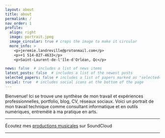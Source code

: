 ```yaml
---
layout: about
title: about
permalink: /
nav_order: 1
profile:
  align: right
  image: portrait.jpeg
  image_circular: true # crops the image to make it circular
  more_info: >
    <p>jeremie.landreville@protonmail.com</p>
    <p>+1 514-827-4633</p>
    <p>Saint-Laurent-de-l'île-d'Orléan, Qc</p>

news: false  # includes a list of news items
latest_posts: false  # includes a list of the newest posts
selected_papers: false # includes a list of papers marked as "selected={true}"
social: true  # includes social icons at the bottom of the page
---
```


Bienvenue! Ici se trouve une synthèse de mon travail et expériences professionnelles, 
portfolio, blog, CV, réseaux sociaux. Voici un portrait de mon travail 
technique comme consultant informatique et en outils numériques, 
entremêlé à ma pratique en arts. 
  
---
  
Écoutez mes [productions musicales](https://soundcloud.com/00jrme) sur SoundCloud  

---